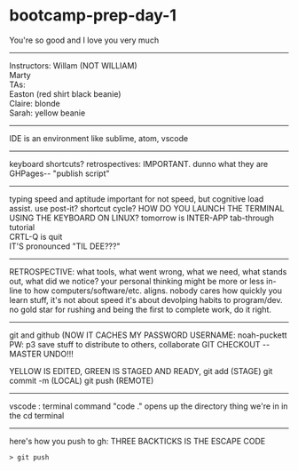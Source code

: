 # bootcamp-prep-day-1
You're so good and I love you very much


***
Instructors:
Willam (NOT WILLIAM)  
Marty  
TAs:  
Easton (red shirt black beanie)  
Claire: blonde  
Sarah: yellow beanie
***
IDE is an environment like sublime, atom, vscode
***
keyboard shortcuts?
retrospectives: IMPORTANT. dunno what they are  
GHPages-- "publish script"
***
typing speed and aptitude important for not speed, but cognitive load assist.
use post-it? shortcut cycle?
HOW DO YOU LAUNCH THE TERMINAL USING THE KEYBOARD ON LINUX?
tomorrow is INTER-APP tab-through tutorial   
CRTL-Q is quit  
IT'S pronounced "TIL DEE???"
***
RETROSPECTIVE:
what tools, what went wrong, what we need, what stands out, what did we notice?
your personal thinking might be more or less in-line to how computers/software/etc. aligns. 
nobody cares how quickly you learn stuff, it's not about speed it's about devolping habits to program/dev. no gold star for rushing and being the first to complete work, do it right. 
***
git and github
(NOW IT CACHES MY PASSWORD 
USERNAME: noah-puckett
PW: p3
save stuff to distribute to others, collaborate
GIT CHECKOUT -- <file> MASTER UNDO!!!

YELLOW IS EDITED, GREEN IS STAGED AND READY,
git add (STAGE)
git commit -m (LOCAL)
git push (REMOTE)
***
vscode : terminal command "code ." opens up the directory thing we're in in the cd terminal
***

here's how you push to gh:
THREE BACKTICKS IS THE ESCAPE CODE 
```
> git push
```